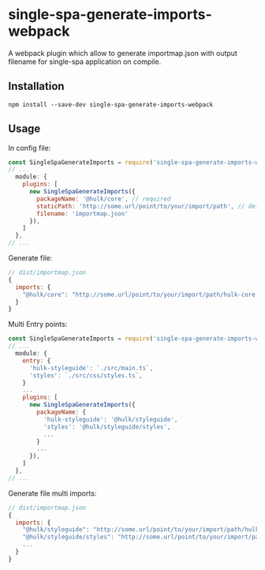 # single-spa-generate-imports-webpack
A webpack plugin which allow to generate importmap.json with output filename for single-spa application on compile.

## Installation

```
npm install --save-dev single-spa-generate-imports-webpack
```

## Usage

In config file:

``` javascript
const SingleSpaGenerateImports = require('single-spa-generate-imports-webpack');
// ...
  module: {
    plugins: [
      new SingleSpaGenerateImports({
        packageName: '@hulk/core', // required
        staticPath: 'http://some.url/point/to/your/import/path', // default from env process.env.STATIC_PATH
        filename: 'importmap.json'
      }),
    ]
  },
// ...
```

Generate file:

``` javascript
// dist/importmap.json
{
  imports: {
    "@hulk/core": "http://some.url/point/to/your/import/path/hulk-core.<hash>.js"
  }
}
```

Multi Entry points:

``` javascript
const SingleSpaGenerateImports = require('single-spa-generate-imports-webpack');
// ...
  module: {
    entry: {
      'hulk-styleguide': `./src/main.ts`,
      'styles': `./src/css/styles.ts`,
    }
    ...
    plugins: [
      new SingleSpaGenerateImports({
        packageName: {
          'hulk-styleguide': '@hulk/styleguide',
          'styles': '@hulk/styleguide/styles',
          ...
        }
        ...
      }),
    ]
  },
// ...
```
Generate file multi imports:

``` javascript
// dist/importmap.json
{
  imports: {
    "@hulk/styleguide": "http://some.url/point/to/your/import/path/hulk-styleguide.<hash>.js"
    "@hulk/styleguide/styles": "http://some.url/point/to/your/import/path/styles.<hash>.js"
    ...
  }
}
```
